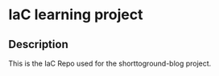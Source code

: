 # IaC learning project

## Description
This is the IaC Repo used for the shorttoground-blog project.